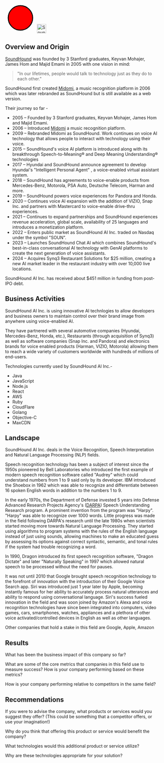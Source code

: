 
<svg height="100" width="100"> 
            <circle cx="50" cy="50" r="40" stroke="black" 
                    stroke-width="3" fill="red" /> 
</svg>

<img src="https://www.soundhound.com/wp-content/uploads/2023/09/soundhound_ai_logo_BLACK3-01.svg" height="30" alt="SoundHound Logo"/>

## Overview and Origin

[SoundHound](https://www.soundhound.com/) was founded by 3 Stanford graduates, Keyvan Mohajer, James Hom and Majid Emami in 2005 with one vision in mind:

>"In our lifetimes, people would talk to technology just as they do to each other."

SoundHound first created [Midomi](https://www.midomi.com), a music recognition platform in 2006 which was later rebranded as SoundHound but is still available as a web version. 

Their journey so far - 
- 2005 &ndash; Founded by 3 Stanford graduates, Keyvan Mohajer, James Hom and Majid Emami.
- 2006 &ndash; Introduced [Midomi](https://www.midomi.com) a music recognition platform.
- 2009 &ndash; Rebranded Midomi as SoundHound. Work continues on voice AI technology that allows people to interact with technology using their voice.
- 2015 &ndash; SoundHound's voice AI platform is introduced along with its breakthrough Speech-to-Meaning&#174; and Deep Meaning Understanding&#174; technologies
- 2017 &ndash; Hyundai and SoundHound announce agreement to develop Hyundai's "Intelligent Personal Agent" , a voice-enabled virtual assistant system.
- 2018 &ndash; SoundHound has agreements to voice-enable products from Mercedes-Benz, Motorola, PSA Auto, Deutsche Telecom, Harman and more.
- 2019 &ndash; SoundHound powers voice experiences for Pandora and Honda.
- 2020 &ndash; Continues voice AI expansion with the addition of VIZIO, Snap Inc. and partners with Mastercard to voice-enable drive-thru experiences.
- 2021 &ndash; Continues to expand partnerships and SoundHound experiences revenue acceleration, global scale, availability of 25 languages and introduces a monetization platform.
- 2022 &ndash; Enters public market as SoundHound AI Inc. traded on Nasdaq under the symbol "SOUN".
- 2023 &ndash; Launches SoundHound Chat AI which combines SoundHound's best-in-class conversational AI technology with GenAI platforms to create the next generation of voice assistants.
- 2024 &ndash; Acquires Synq3 Restaurant Solutions for $25 million, creating a new AI market leader in the restaurant industry with over 10,000 live locations.

SoundHound AI Inc. has received about $451 million in funding from post-IPO debt.

## Business Activities

SoundHound AI Inc. is using innovative AI technlogies to allow developers and business owners to maintain control over their brand image from anywhere using voice-enabled AI.

They have partnered with several automotive companies (Hyundai, Mercedes-Benz, Honda, etc.), Restaurants (through acquisition of Synq3) as well as software companies (Snap Inc. and Pandora) and electronics brands for voice enabled products (Harman, VIZIO, Motorola) allowing them to reach a wide variety of customers worldwide with hundreds of millions of end-users.

Technologies currently used by SoundHound AI Inc.-
- Java
- JavaScript
- Node.js
- React
- AWS
- Ruby
- CloudFlare
- Golang
- Objective-C
- MaxCDN

## Landscape

SoundHound AI Inc. deals in the Voice Recognition, Speech Interpretation and Natural Language Processing (NLP) fields.

Speech recognition technology has been a subject of interest since the 1950s pioneered by Bell Laboratories who introduced the first example of modern speech recognition software called "Audrey" which could understand numbers from 1 to 9 said only by its developer. IBM introduced the Shoebox in 1962 which was able to recognize and differentiate between 16 spoken English words in addition to the numbers 1 to 9. 

In the early 1970s, the Department of Defense invested 5 years into Defense Advanced Research Projects Agency's ([DARPA](https://www.darpa.mil/)) Speech Understanding Research program. A prominent invention from the program was "Harpy". "Harpy" was able to recognize over 1000 words. Little progress was made in the field following DARPA's research until the late 1980s when scientists started moving more towards Natural Language Processing. They started using algorithms to program systems with the rules of the English language instead of just using sounds, allowing machines to make an educated guess by assessing its options against correct syntactic, semantic, and tonal rules if the system had trouble recognizing a word. 

In 1990, Dragon introduced its first speech recognition software, "Dragon Dictate" and later "Naturally Speaking" in 1997 which allowed natural speech to be processed without the need for pauses.

It was not until 2010 that Google brought speech recognition technology to the forefront of innovation with the introduction of their Google Voice Search app. Siri was introduced just 1 year later by Apple, becoming instantly famous for her ability to accurately process natural utterances and ability to respond using conversational language. Siri's success fueled innovation in the field and was soon joined by Amazon's Alexa and voice recognition technologies have since been integrated into computers, video games, cars, smartphones, watches, appliances and a plethora of other voice activated/controlled devices in English as well as other languages.

Other companies that hold a stake in this field are Google, Apple, Amazon

## Results

What has been the business impact of this company so far?

What are some of the core metrics that companies in this field use to measure success? How is your company performing based on these metrics?

How is your company performing relative to competitors in the same field?

## Recommendations

If you were to advise the company, what products or services would you suggest they offer? (This could be something that a competitor offers, or use your imagination!)

Why do you think that offering this product or service would benefit the company?

What technologies would this additional product or service utilize?

Why are these technologies appropriate for your solution?